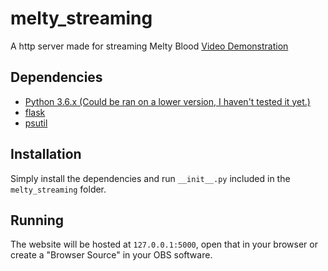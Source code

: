 # melty_streaming
A http server made for streaming Melty Blood
[Video Demonstration](https://www.youtube.com/watch?v=5g_8LMq0-JA)

## Dependencies
 - [Python 3.6.x (Could be ran on a lower version, I haven't tested it yet.)](https://www.python.org/downloads/release/python-395/)
 - [flask](https://pypi.org/project/flask/)
 - [psutil](https://pypi.org/project/psutil/)

## Installation
Simply install the dependencies and run `__init__.py` included in the `melty_streaming` folder.

## Running
The website will be hosted at ``127.0.0.1:5000``, open that in your browser or create a "Browser Source" in your OBS software.
